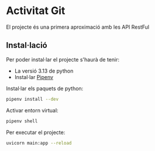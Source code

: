 # Activitat Git

El projecte és una primera aproximació amb les API RestFul

## Instal·lació

Per poder instal·lar el projecte s'haurà de tenir:
* La versió 3.13 de python
* Instal·lar [Pipenv](https://pipenv-es.readthedocs.io/es/latest/)

Instal·lar els paquets de python:
```bash
pipenv install --dev
```

Activar entorn virtual:
```bash
pipenv shell
```

Per executar el projecte:
```bash
uvicorn main:app --reload
```
